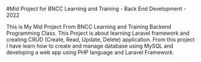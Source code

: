 #Mid Project for BNCC Learning and Training - Back End Development - 2022

This is My Mid Project From BNCC Learning and Training Backend Programming Class.
This Project is about learning Laravel framework and creating CRUD (Create, Read, Update, Delete) application.
From this project I have learn how to create and manage database using MySQL and developing a web app using PHP language and Laravel Framework.